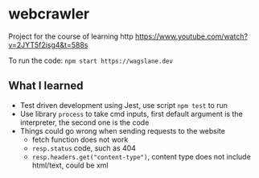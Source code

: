 # webcrawler
Project for the course of learning http
https://www.youtube.com/watch?v=2JYT5f2isg4&t=588s

To run the code: `npm start https://wagslane.dev`

## What I learned
- Test driven development using Jest, use script `npm test` to run
- Use library `process` to take cmd inputs, first default argument is the interpreter, the second one is the code
- Things could go wrong when sending requests to the website
    - fetch function does not work
    - `resp.status` code, such as 404
    - `resp.headers.get("content-type")`, content type does not include html/text, could be xml